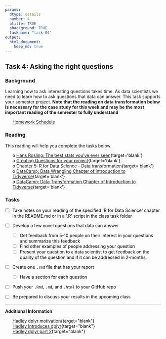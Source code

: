 ```yaml
---
params:
  dtype: details
  number: 4
  ptitle: TRUE
  pbackground: TRUE
  taskname: "task-04"
output:
  html_document:
    keep_md: true
---
```








## Task 4:  Asking the right questions 
### Background 
Learning how to ask interesting questions takes time.  As data scientists we need to learn how to ask questions that data can answer.  This task supports your semester project. **Note that the reading on data transformation below is necessary for the case study for this week and may be the most important reading of the semester to fully understand**


 * [Homework Schedule](../homework_schedule.html)




<style>
ul {
   color: black;
   list-style-type: none;
   list-style-position: outside;

}

</style>


### Reading

This reading will help you complete the tasks below.

* o [Hans Rosling: The best stats you've ever seen](https://www.ted.com/talks/hans_rosling_shows_the_best_stats_you_ve_ever_seen){target='blank'}
* o [Creating Questions for your project](https://www.mindtools.com/pages/article/newTMC_88.htm){target='blank'}
* o [Chapter 5: R for Data Science - Data transformation](http://r4ds.had.co.nz/transform.html){target='blank'}
* o [DataCamp:  Data Wrangling Chapter of Introduction to Tidyverse](https://campus.datacamp.com/courses/introduction-to-the-tidyverse/data-wrangling-1?ex=1){target='blank'}
* o [DataCamp:  Data Transformation Chapter of Introduction to Tidyverse](https://campus.datacamp.com/courses/introduction-to-the-tidyverse/grouping-and-summarizing?ex=1){target='blank'}


### Tasks


* [ ] Take notes on your reading of the specified 'R for Data Science' chapter in the README.md or in a '.R' script in the class task folder
* [ ] Develop a few novel questions that data can answer
    * [ ] Get feedback from 5-10 people on their interest in your questions and summarize this feedback
    * [ ] Find other examples of people addressing your question
    * [ ] Present your question to a data scientist to get feedback on the quality of the question and if it can be addressed in 2-months.
* [ ] Create one `.rmd` file that has your report
    * [ ] Have a section for each question
* [ ] Push your `.Rmd`, `.md`, and `.html` to your GitHub repo
* [ ] Be prepared to discuss your results in the upcoming class



------

**Additional Information**
   
* [Hadley dplyr motivation](http://datascience.la/hadley-wickham-presents-dplyr-at-user-2014/){target="blank"}   
* [Hadley Introduces dplyr](http://datascience.la/hadley-wickhams-dplyr-tutorial-at-user-2014-part-1/){target="blank"}   
* [Hadley dplyr part 2](https://www.youtube.com/watch?v=Ue08LVuk790&t=0s){target="blank"}   
